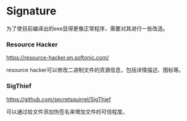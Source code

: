 # Signature

为了使目前编译出的exe显得更像正常程序，需要对其进行一些改造。

### Resource Hacker

https://resource-hacker.en.softonic.com/

resource hacker可以修改二进制文件的资源信息，包括详情描述、图标等。



### SigThief

https://github.com/secretsquirrel/SigThief

可以通过给文件添加伪签名来增加文件的可信程度。

